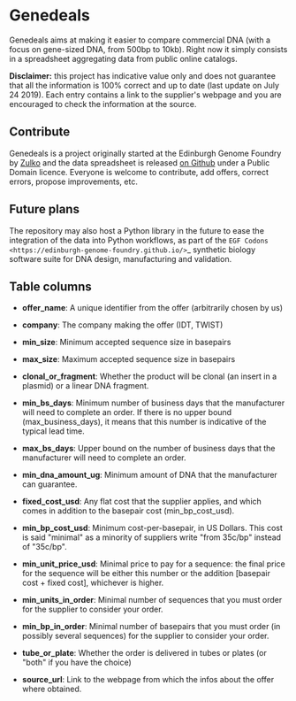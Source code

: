 # Genedeals

Genedeals aims at making it easier to compare commercial DNA (with a focus on
gene-sized DNA, from 500bp to 10kb). Right now it simply consists in a spreadsheet
aggregating data from public online catalogs.

**Disclaimer:** this project has indicative value only and does not guarantee
that all the information is 100% correct and up to date (last update on July 24
2019). Each entry contains a link to the supplier's webpage and you are
encouraged to check the information at the source.

## Contribute

Genedeals is a project originally started at the Edinburgh Genome Foundry by [Zulko](https://github.com/Zulko) and the data spreadsheet is released [on Github](https://github.com/Edinburgh-Genome-Foundry/genedeals) under a Public Domain licence. Everyone is welcome to contribute, add offers, correct errors, propose improvements, etc.

## Future plans

The repository may also host a Python library in the future to ease the integration of the data into Python workflows, as part of the  `EGF Codons <https://edinburgh-genome-foundry.github.io/>`_
synthetic biology software suite for DNA design, manufacturing and validation.

## Table columns

- **offer_name**: A unique identifier from the offer (arbitrarily chosen by us)

- **company**: The company making the offer (IDT, TWIST)

- **min_size**: Minimum accepted sequence size in basepairs

- **max_size**: Maximum accepted sequence size in basepairs

- **clonal_or_fragment**: Whether the product will be clonal (an insert in a plasmid) or a linear DNA fragment.

- **min_bs_days**: Minimum number of business days that the manufacturer will need to complete an order. If there is no upper bound (max_business_days), it means that this number is indicative of the typical lead time.

- **max_bs_days**: Upper bound on the number of business days that the manufacturer will need to complete an order.


- **min_dna_amount_ug**: Minimum amount of DNA that the manufacturer can guarantee.

- **fixed_cost_usd**: Any flat cost that the supplier applies, and which comes in addition to the basepair cost (min_bp_cost_usd).

- **min_bp_cost_usd**: Minimum cost-per-basepair, in US Dollars. This cost is said "minimal" as a minority of suppliers write "from 35c/bp" instead of "35c/bp". 

- **min_unit_price_usd**: Minimal price to pay for a sequence: the final price for the sequence will be either this number or the addition [basepair cost + fixed cost], whichever is higher.

- **min_units_in_order**: Minimal number of sequences that you must order for the supplier to consider your order.

- **min_bp_in_order**: Minimal number of basepairs that you must order (in possibly several sequences) for the supplier to consider your order.

- **tube_or_plate**: Whether the order is delivered in tubes or plates (or "both" if you have the choice)

- **source_url**: Link to the webpage from which the infos about the offer where obtained.
